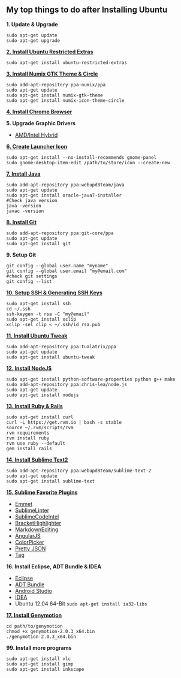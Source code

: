 
## My top things to do after Installing Ubuntu

**1. Update & Upgrade**

    sudo apt-get update
    sudo apt-get upgrade
    
**[2. Install Ubuntu Restricted Extras](https://apps.ubuntu.com/cat/applications/ubuntu-restricted-extras/)**

    sudo apt-get install ubuntu-restricted-extras
    
**[3. Install Numix GTK Theme & Circle](http://numixproject.org/public/)**

    sudo add-apt-repository ppa:numix/ppa
    sudo apt-get update
    sudo apt-get install numix-gtk-theme
    sudo apt-get install numix-icon-theme-circle
    
**[4. Install Chrome Browser](https://www.google.com/intl/en/chrome/browser/)**

**5. Upgrade Graphic Drivers**

- [AMD/Intel Hybrid](http://ubuntuforums.org/showthread.php?t=1930450)


**[6. Create Launcher Icon](http://www.howopensource.com/2012/10/create-application-launcher-add-icon-to-unity-ubuntu-12-10/)**

    sudo apt-get install --no-install-recommends gnome-panel
    sudo gnome-desktop-item-edit /path/to/store/icon --create-new

**[7. Install Java](http://www.webupd8.org/2012/01/install-oracle-java-jdk-7-in-ubuntu-via.html)**

    sudo add-apt-repository ppa:webupd8team/java
    sudo apt-get update
    sudo apt-get install oracle-java7-installer
    #Check java version
    java -version
    javac -version
    
**[8. Install Git](http://git-scm.com/)**

    sudo add-apt-repository ppa:git-core/ppa
    sudo apt-get update
    sudo apt-get install git
    
**9. Setup Git**

    git config --global user.name "myname"
    git config --global user.email "my@email.com"
    #check git settings
    git config --list

    
**[10. Setup SSH & Generating SSH Keys](https://help.github.com/articles/generating-ssh-keys)**

    sudo apt-get install ssh
    cd ~/.ssh
    ssh-keygen -t rsa -C "my@email"
    sudo apt-get install xclip
    xclip -sel clip < ~/.ssh/id_rsa.pub
    
**[11. Install Ubuntu Tweak](http://ubuntu-tweak.com/)**

    sudo add-apt-repository ppa:tualatrix/ppa
    sudo apt-get update
    sudo apt-get install ubuntu-tweak

**[12. Install NodeJS](https://github.com/joyent/node/wiki/Installing-Node.js-via-package-manager)**

    sudo apt-get install python-software-properties python g++ make
    sudo add-apt-repository ppa:chris-lea/node.js
    sudo apt-get update
    sudo apt-get install nodejs

**[13. Install Ruby & Rails](https://rvm.io/)**

    sudo apt-get install curl
    curl -L https://get.rvm.io | bash -s stable
    source ~/.rvm/scripts/rvm
    rvm requirements
    rvm install ruby
    rvm use ruby --default
    gem install rails
    

**[14. Install Sublime Text2](http://www.webupd8.org/2012/06/sublime-text-20-stable-released-ppa.html)**

    sudo add-apt-repository ppa:webupd8team/sublime-text-2
    sudo apt-get update
    sudo apt-get install sublime-text
    
**[15. Sublime Favorite Plugins](https://sublime.wbond.net/)**

- [Emmet](https://sublime.wbond.net/packages/Emmet)
- [SublimeLinter](https://sublime.wbond.net/packages/SublimeLinter)
- [SublimeCodeIntel](https://sublime.wbond.net/packages/SublimeCodeIntel)
- [BracketHighlighter](https://sublime.wbond.net/packages/BracketHighlighter)
- [MarkdownEditing](https://sublime.wbond.net/packages/MarkdownEditing)
- [AngularJS]()
- [ColorPicker](https://sublime.wbond.net/packages/ColorPicker)
- [Pretty JSON](https://sublime.wbond.net/packages/Pretty%20JSON)
- [Tag](https://sublime.wbond.net/packages/Tag)
    
**16. Install Eclipse, ADT Bundle & IDEA**

- [Eclipse](http://www.eclipse.org/downloads/)
- [ADT Bundle](http://developer.android.com/sdk/index.html)
- [Android Studio](http://developer.android.com/sdk/installing/studio.html)
- [IDEA](http://www.jetbrains.com/idea/download/index.html)
- Ubuntu 12.04 64-Bit  `sudo apt-get install ia32-libs`

**[17. Install Genymotion](https://cloud.genymotion.com/page/launchpad/download/)**

    cd path/to/genymotion
    chmod +x genymotion-2.0.3_x64.bin
    ./genymotion-2.0.3_x64.bin
    

**99. Install more programs**

    sudo apt-get install vlc
    sudo apt-get install gimp
    sudo apt-get install inkscape
    

    





